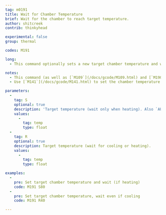 ```yaml
---
tag: m0191
title: Wait for Chamber Temperature
brief: Wait for the chamber to reach target temperature.
author: shitcreek
contrib: thinkyhead

experimental: false
group: thermal

codes: M191

long:
  - This command optionally sets a new target chamber temperature and waits for the target temperature to be reached before proceeding. If the temperature is set with `S` then it waits *only when heating*.

notes:
  - This command (as well as [`M109`](/docs/gcode/M109.html) and [`M190`](/docs/gcode/M190.html)) can block new commands from the host. To break out of wait for temperature using `M108` from the host, enable `EMERGENCY_PARSER`.
  - Use [`M141`](/docs/gcode/M141.html) to set the chamber temperature and proceed without waiting.

parameters:
  -
    tag: S
    optional: true
    description: 'Target temperature (wait only when heating). Also `AUTOTEMP`: The min auto-temperature.'
    values:
      -
        tag: temp
        type: float
  -
    tag: R
    optional: true
    description: Target temperature (wait for cooling or heating).
    values:
      -
        tag: temp
        type: float

examples:
  -
    pre: Set target chamber temperature and wait (if heating)
    code: M191 S80
  -
    pre: Set target chamber temperature, wait even if cooling
    code: M191 R40

---
```

